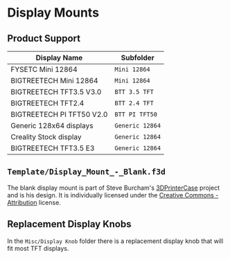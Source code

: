 # Display Mounts

## Product Support

| Display Name              | Subfolder         |
|---------------------------|-------------------|
| FYSETC Mini 12864         | `Mini 12864`      |
| BIGTREETECH Mini 12864    | `Mini 12864`      |
| BIGTREETECH TFT3.5 V3.0   | `BTT 3.5 TFT`     |
| BIGTREETECH TFT2.4        | `BTT 2.4 TFT`     |
| BIGTREETECH PI TFT50 V2.0 | `BTT PI TFT50`    |
| Generic 128x64 displays   | `Generic 12864`   |
| Creality Stock display    | `Generic 12864`   |
| BIGTREETECH TFT3.5 E3     | `Generic 12864`   |

## `Template/Display_Mount_-_Blank.f3d`

The blank display mount is part of Steve Burcham's [3DPrinterCase](https://www.thingiverse.com/thing:3999751) project and is his design. It is individually licensed under the [Creative Commons - Attribution](https://creativecommons.org/licenses/by/4.0/) license.

## Replacement Display Knobs

In the `Misc/Display Knob` folder there is a replacement display knob that will fit most TFT displays.
